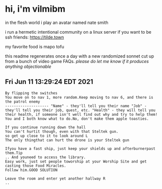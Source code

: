 # hi, i'm vilmibm

in the flesh world i play an avatar named nate smith

i run a hermetic intentional community on a linux server if you want to be ssh friends: https://tilde.town

my favorite food is mapo tofu

this readme regenerates once a day with a new randomized sonnet cut up from a bunch of video game FAQs.
_please do let me know if it produces anything objectionable_

## Fri Jun 11 13:29:24 EDT 2021

    By flipping the switches
    You move on to nav 1, more random.Keep moving to nav 6, and there is the patrol enemy
    -------------------- "Name" - they'll tell you their name "Job" - they'll tell you their job, quest, etc. "Health" - they will tell you their health, if someone isn't well find out why and try to help them!
    You and I both know what to do.No, don't make them apple toasties.
    
    If you continue running down the hall
    You can't hurtit though, even with that Steltek gun.
    so get up close to it to look around L
    The only thingthat can hurt the drone is your Steltek gun
    
    Ifyou have a fast ship, just keep your shields up and afterburnerpast them.Tip
    .. And youneed to access the library.
    Easy work, just set people toworship at your Worship Site and get casting those Food Miracles.
    Follow him.GOOD SOLUTION
    
    Leave the room and enter yet another hallway R
    ..
